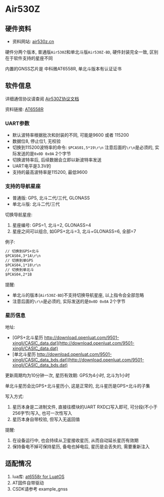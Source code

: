 # Air530Z

## 硬件资料

* 资料网站: [air530z.cn](https://air530z.cn)

硬件分两个版本, 普通版`Air530Z`和单北斗版`Air530Z-BD`, 硬件封装完全一致, 区别在于软件支持的星座不同

内置的GNSS芯片是 中科微AT6558R, 单北斗版本有认证证书

## 软件信息

详细通信协议请查阅 [Air530Z协议文档](https://cdn.openluat-luatcommunity.openluat.com/attachment/20210301115201307_CASIC%E5%A4%9A%E6%A8%A1%E5%8D%AB%E6%98%9F%E5%AF%BC%E8%88%AA%E6%8E%A5%E6%94%B6%E6%9C%BA%E5%8D%8F%E8%AE%AE%E8%A7%84%E8%8C%83-20210301.pdf)

资料链接: [AT6558R](https://www.icofchina.com/xiazai/)

### UART参数

* 默认波特率根据批次和封装的不同, 可能是9600 或者 115200
* 数据位8, 停止位1, 无校验
* 切换到115200波特率的命令: `$PCAS01,5*19\r\n` 注意后面的`\r\n`是必须的, 实际发送的是`0x0D 0x0A` 2个字节
* 切换波特率后, 后续数据会立即以新波特率发送
* UART电平是3.3V的
* 支持的最高波特率是115200, 最低9600

### 支持的导航星座

* 普通版: GPS, 北斗二代/三代, GLONASS
* 单北斗版: 北斗二代/三代

切换导航星座:

1. 星座编号: GPS=1, 北斗=2, GLONASS=4
2. 星座之间可以组合, 如GPS+北斗=3, 北斗+GLONASS=6, 全部=7

例子:

```txt
// 切换到GPS+北斗
$PCAS04,3*1A\r\n
// 切换到单GPS
$PCAS04,1*18\r\n
// 切换到单北斗
$PCAS04,2*1B
```

提醒:

* 单北斗的版本(`Air530Z-BD`)不支持切换导航星座, 以上指令会全部忽略
* 注意后面的`\r\n`是必须的, 实际发送的是`0x0D 0x0A` 2个字节

### 星历信息

地址:

* [GPS+北斗星历 http://download.openluat.com/9501-xingli/CASIC_data.dat](http://download.openluat.com/9501-xingli/CASIC_data.dat)
* [单北斗星历 http://download.openluat.com/9501-xingli/CASIC_data_bds.dat](http://download.openluat.com/9501-xingli/CASIC_data_bds.dat)

更新周期均为10分钟一次, 星历有效期: GPS为4小时, 北斗为1小时

单北斗星历会比GPS+北斗星历小, 这是正常的, 北斗星历是GPS+北斗的子集

写入方式:

1. 星历本身是二进制文件, 直接往模块的UART RXD口写入即可, 可分段(不小于256字节)写入, 也可一次性写入
2. 星历本身自带校验, 但写入无返回值

提醒:

1. 在设备运行中, 也会持续从卫星接收星历, 从而自动延长星历有效期
2. 保持备电不掉可保持星历, 备电也掉电后, 星历是会丢失的, 需要重新注入

## 适配情况

1. lua库: [at6558r for LuatOS](https://github.com/wendal/luatos-lib-at6558r)
2. AT固件自带驱动
3. CSDK请参考 example_gnss
